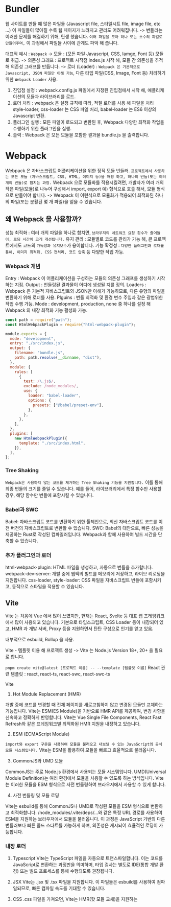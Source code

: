 # Bundler

웹 사이트를 만들 떄 많은 파일들 (Javascript file, 스타일시트 file, image file, etc ...) 이 파일들이 많아질 수록 웹 페이지가 느려지고 관리도 어려워집니다.
-> 번들러는 이러한 문제를 해결하기 위해, 탄생 했습니다. `여러 파일을 모아 하나 또는 소수의 파일로 만들어주며,` 이 과정에서 파일들 사이에 관계도 파악 해 줍니다.

대표적 예시 : `Webpack`
-> 모듈 : (모든 파일 Javascript, CSS, Iamge, Font 등) 모듈로 취급.
-> 의존성 그래프 : 프로젝트 시작점 index.js 시작 해, 모듈 간 의존성을 추적해 의존성 그래프를 만듭니다.
-> 로더 (Loader) : `Webpack 은 기본적으로 Javascript, JSON 파일만 이해 가능`, 다른 타입 파일(CSS, Image, Font 등) 처리하기 위한 `Webpack Loader` 사용.

1. 진입점 설정 : webpack.config.js 파일에서 지정된 진입점에서 시작 해, 애플리케이션의 모듈과 라이브러리를 로드.
2. 로더 처리 : webpack 은 설정 규칙에 따라, 적절 로더를 사용 해 파일을 처리 style-loader, css-loader 는 CSS 파일 처리, babel-loader 는 ES6 이상의 Javascript 변환.
3. 플러그인 실행 : 모든 파일이 로드되고 변환된 후, Webpack 다양한 최적화 작업을 수행하기 위한 플러그인을 실행.
4. 출력 : Webpack 은 모든 모듈을 포함한 결과물 bundle.js 을 출력합니다.

# Webpack

Webpack 은 자바스크립트 어플리케이션을 위한 정적 모듈 번들러.
`프로젝트에서 사용하는 모든 모듈 (자바스크립트, CSS, HTML, 이미지 등)을 매핑 하고, 하나의 번들(또는 여러 개의 번들)로 합치는 과정.`
Webpack 으로 모듈화를 적용시킬려면, 개발자가 여러 개의 작은 파일(모듈)로 나누어 구성해서 import, export 예) 형식으로 호출 해서, 모듈 형식으로 만들어야 합니다. -> Webpack 이 이런식으로 모듈화가 적용되어 최적화된 하나의 파일(또는 분활된 몇 개 파일)을 얻을 수 있습니다.

## 왜 Webpack 을 사용할까?

성능 최적화 : 여러 개의 파일을 하나로 합치면, `브라우저의 네트워크 요청 횟수가 줄어들어, 로딩 시간이 크게 개선됩니다.`
유지 관리 : 모듈별로 코드를 관리가 가능 해, 큰 프로젝트에서도 코드의 `가독성과 유지보수`가 용이합니다.
기능 확정성 : `다양한 플러그인과 로더를 통해, 이미지 최적화, CSS 전처리, 코드 압축` 등 다양한 작업 가능.

### Webpack 개념

Entry : Webpack 이 어플리케이션을 구성하는 모듈의 의존성 그래프를 생성하기 시작하는 지점.
Output : 번들링된 결과물이 어디에 생성될 지를 정의.
Loaders : Webpack 은 기본적 자바스크립트와 JSON만 이해가 가능하므로, 다른 유형의 파일을 변환하기 위해 로더를 사용.
Plguins : 번들 최적화 및 환경 변수 주입과 같은 광범위한 작업 수행 가능.
Mode : development, production, none 중 하나를 설정 해 Webpack 의 내장 최적화 기능 활성화 가능.

```javascript
const path = require("path");
const HtmlWebpackPlugin = require("html-webpack-plugin");

module.exports = {
  mode: "development",
  entry: "./src/index.js",
  output: {
    filename: "bundle.js",
    path: path.resolve(__dirname, "dist"),
  },
  module: {
    rules: [
      {
        test: /\.js$/,
        exclude: /node_modules/,
        use: {
          loader: "babel-loader",
          options: {
            presets: ["@babel/preset-env"],
          },
        },
      },
    ],
  },
  plugins: [
    new HtmlWebpackPlugin({
      template: "./src/index.html",
    }),
  ],
};
```

### Tree Shaking

`Webpack은 사용하지 않는 코드를 제거하는 Tree Shaking 기능을 지원합니다.` 이를 통해 최종 번들의 크기를 줄일 수 있습니다. 예를 들어, 라이브러리에서 특정 함수만 사용할 경우, 해당 함수만 번들에 포함시킬 수 있습니다.

### Babel과 SWC

Babel: 자바스크립트 코드를 변환하기 위한 툴체인으로, 최신 자바스크립트 코드를 이전 버전의 자바스크립트로 변환할 수 있습니다.
SWC: Babel의 대안으로, 빠른 성능을 제공하는 Rust로 작성된 컴파일러입니다. Webpack과 함께 사용하여 빌드 시간을 단축할 수 있습니다.

### 추가 플러그인과 로더

html-webpack-plugin: HTML 파일을 생성하고, 자동으로 번들을 추가합니다.
webpack-dev-server: 개발 중에 웹팩의 빌드를 메모리에 저장하고, 라이브 리로딩을 지원합니다.
css-loader, style-loader: CSS 파일을 자바스크립트 번들에 포함시키고, 동적으로 스타일을 적용할 수 있습니다.

## Vite

Vite 는 처음에 Vue 에서 많이 쓰였지만, 현재는 React, Svelte 등 대표 웹 프레임워크에서 많이 사용되고 있습니다.
기본으로 타입스크립트, CSS Loader 등이 내장되어 있고, HMR 과 개발 서버, Proxy 등을 지원하면서 탄탄 구성으로 인기를 얻고 있음.

내부적으로 esbuild, Rollup 을 사용.

Vite - 템플릿 이용 해 프로젝트 생성 -> Vite 는 Node.js Version 18+, 20+ 을 필요로 합니다.

`pnpm create vite@latest [프로젝트 이름] -- --template [템플릿 이름]`
React 관련 템플릿 : react, react-ts, react-swc, react-swc-ts

Vite

1. Hot Module Replacement (HMR)

개발 중에 코드를 변경할 때 전체 페이지를 새로고침하지 않고 변경된 모듈만 교체하는 기능입니다.
Vite는 ESM(ES Module)을 기반으로 HMR API를 제공하여, 변경 사항을 신속하고 정확하게 반영합니다.
Vite는 Vue Single File Components, React Fast Refresh와 같은 프레임워크별 최적화된 HMR 지원을 내장하고 있습니다.

2. ESM (ECMAScript Module)

`import와 export 구문을 사용하여 모듈을 불러오고 내보낼 수 있는 JavaScript의 공식 모듈 시스템입니다.`
Vite는 ESM을 활용하여 모듈을 빠르고 효율적으로 불러옵니다.

3. CommonJS와 UMD 모듈

CommonJS는 주로 Node.js 환경에서 사용되는 모듈 시스템입니다.
UMD(Universal Module Definition)는 여러 환경에서 모듈을 사용할 수 있도록 하는 방식입니다.
Vite는 이러한 모듈을 ESM 형식으로 사전 번들링하여 브라우저에서 사용할 수 있게 합니다.

4. 사전 번들링 및 모듈 로딩

Vite는 esbuild를 통해 CommonJS나 UMD로 작성된 모듈을 ESM 형식으로 변환하고 최적화합니다.
/node_modules/.vite/deps/...와 같은 특정 URL 경로를 사용하여 ESM을 지원하는 브라우저에서 모듈을 불러옵니다.
이 과정은 JavaScript 기반의 다른 번들러보다 빠른 콜드 스타트를 가능하게 하며, 의존성은 캐시되어 효율적인 로딩이 가능합니다.

### 내장 로더

1. Typescript
   Vite는 TypeScript 파일을 자동으로 트랜스파일합니다. 이는 코드를 JavaScript로 변환하는 과정만을 의미하며, 타입 검사는 별도로 IDE(통합 개발 환경) 또는 빌드 프로세스를 통해 수행되도록 권장됩니다.

2. JSX
   Vite는 .jsx 및 .tsx 파일을 지원합니다. 이 파일들은 esbuild를 사용하여 컴파일되므로, 빠른 컴파일 속도를 기대할 수 있습니다.

3. CSS
   .css 파일을 가져오면, Vite는 HMR(핫 모듈 교체)을 지원하는 <style> 태그를 통해 웹 페이지에 스타일을 동적으로 주입합니다. 이를 통해 개발 중 스타일 변경 사항이 즉시 반영됩니다.

4. 이미지 및 정적 에셋 (예: PNG)
   정적 에셋(이미지 파일 등)을 import하면, Vite는 해당 에셋에 대한 공개 URL을 반환합니다. 이는 웹 애플리케이션에서 이미지와 같은 자원을 쉽게 참조할 수 있게 해줍니다.

5. JSON
   JSON 파일은 직접 import가 가능합니다. 필요한 필드만을 선택하여 가져올 수 있으며, 이는 불필요한 데이터를 제거하는 트리 쉐이킹(tree shaking)을 가능하게 합니다.

### Webpack 과 Vite 차이점

빌드 방식 : Webpack 은 모든 모듈을 분석 후, 하나의 번들로 결합하는 접근 방식을 사용합니다. Vite 는 개발 모드에서 네이티브 ES 모듈을 활용하여 필요한 부분만을 빠르게 로드하고 변환합니다.
